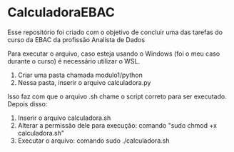 # CalculadoraEBAC

Esse repositório foi criado com o objetivo de concluir uma das tarefas do curso da EBAC da profissão Analista de Dados

Para executar o arquivo, caso esteja usando o Windows (foi o meu caso durante o curso) é necessário utilizar o WSL.

1. Criar uma pasta chamada modulo1/python
2. Nessa pasta, inserir o arquivo calculadora.py

Isso faz com que o arquivo .sh chame o script correto para ser executado.
Depois disso:

1. Inserir o arquivo calculadora.sh
2. Alterar a permissão dele para execução: comando "sudo chmod +x calculadora.sh"
3. Executar o arquivo: comando sudo ./calculadora.sh

